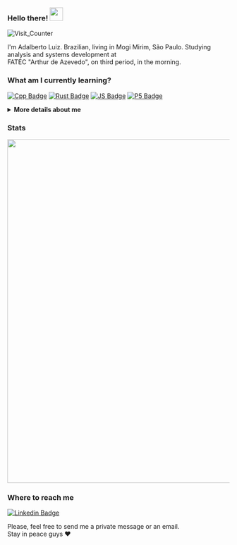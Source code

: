 ### Hello there! <img src=https://github.com/TheDudeThatCode/TheDudeThatCode/blob/master/Assets/Earth.gif width="30">  
![Visit_Counter](https://komarev.com/ghpvc/?username=adal877&color=a8009d)  

I'm Adalberto Luiz. Brazilian, living in Mogi Mirim, São Paulo. Studying analysis and systems development at  
FATEC "Arthur de Azevedo", on third period, in the morning.  

### What am I currently learning?  
[![Cpp Badge](https://img.shields.io/badge/C%2B%2B-00599C?style=for-the-badge&logo=c%2B%2B&logoColor=white)](https://www.geeksforgeeks.org/history-of-c/) [![Rust Badge](https://img.shields.io/badge/Rust-black?style=for-the-badge&logo=rust&logoColor=E57324)](https://rust-lang.org) [![JS Badge](https://img.shields.io/badge/JavaScript-F7DF1E?style=for-the-badge&logo=javascript&logoColor=black)](https://javascript.com)  [![P5 Badge](https://img.shields.io/badge/p5.JavaScript-ce07b9?style=for-the-badge&logo=p5.js&logoColor=black)](https://p5js.org)  

<details>
    <summary><b> More details about me </b>
    </summary>

### About me  
* I have studied C language for one and a half year now  
* Using linux as primary OS since 2013, when my computer suddenly stopped work with windows 7  
  (error: no operational system found, solution: install Ubuntu 🤷‍♂️)  
* Since 2014 I'm studying bash and mainly RegEx  
* for while I did only one project with [p5.js](https://p5js.org) on [Open Processing](https://openprocessing.org/sketch/1232029) (take a look).  
  It's a simple random walker, but I made several other codes, just did not upload yet (for a while).  
* Currently using [Halmak keyboard layout with brazilian accents I did](https://github.com/adal877/xkb-layouts)  
* For while, I didn't work as a professional programmer, but I'm looking for any opportunity  


### IDE 
[![Vim Badge](https://img.shields.io/badge/VIM-%2311AB00.svg?&style=for-the-badge&logo=vim&logoColor=white)](https://vim.org)  
I have been using Vim for 5 years, but just now I'am comfy enough while using my [vimrc](https://github.com/adal877/Myvimrc.git) (take a look).  
I used VisualStudio for 7 months on ubuntu, during a college project... I did not liked or hated,  
I can only say that if I have to use any other IDE than Vim, I will choose VS.  


### Which [Linux](https://linux.org) distro I have used and liked?  
[![Linux Badge](https://img.shields.io/badge/Ubuntu-E95420?style=for-the-badge&logo=ubuntu&logoColor=white)](https://ubuntu.com) [![Debian Badge](https://img.shields.io/badge/Debian-A81D33?style=for-the-badge&logo=debian&logoColor=white)](https://debian.org) [![Fedora Badge](https://img.shields.io/badge/Fedora-294172?style=for-the-badge&logo=fedora&logoColor=white)](https://getfedora.org) [![Manjaro Badge](https://img.shields.io/badge/manjaro-35BF5C?style=for-the-badge&logo=manjaro&logoColor=white)](https://manjaro.org) [![Devuan Badge](https://img.shields.io/badge/Devuan-8d0808?style=for-the-badge&logo=devuan&logoColor=white)](https://devuan.org)  [![Void_linux Badge](https://img.shields.io/badge/Void_Linux-263238?style=for-the-badge&logo=linux&logoColor=478061)](https://voidlinux.org)  
(I certainly liked the Void Linux as a desktop)  
I'm using [FreeBSD](https://www.freebsd.org/) as my personal server OS I set with [Samba4](https://www.samba.org/) and SSH as my local file storage.  

</details>
  
### Stats  
<img src="https://github-readme-stats.vercel.app/api?username=adal877&show_icons=true&theme=nightowl&hide_title=true&border_color=ac00b9" width="780">  

### Where to reach me  
[![Linkedin Badge](https://img.shields.io/badge/-LinkedIn-blue?style=for-the-badge&logo=Linkedin&logoColor=white&link=https://linkedin.com/in/adalberto-junior-7050a1202)](https://linkedin.com/in/adalberto-junior-7050a1202)  
<!-- ![Gmail Badge](https://img.shields.io/badge/-Gmail-fff?style=for-the-badge&logo=Gmail&logoColor=red) adaltt877@gmail.com -->
Please, feel free to send me a private message or an email.  
Stay in peace guys ❤️
